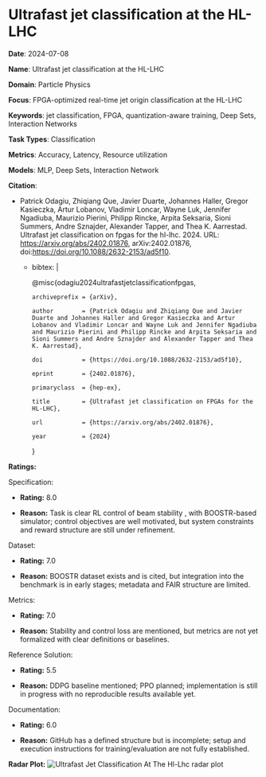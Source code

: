 # Ultrafast jet classification at the HL-LHC


**Date**: 2024-07-08


**Name**: Ultrafast jet classification at the HL-LHC


**Domain**: Particle Physics


**Focus**: FPGA-optimized real-time jet origin classification at the HL-LHC


**Keywords**: jet classification, FPGA, quantization-aware training, Deep Sets, Interaction Networks


**Task Types**: Classification


**Metrics**: Accuracy, Latency, Resource utilization


**Models**: MLP, Deep Sets, Interaction Network


**Citation**:


- Patrick Odagiu, Zhiqiang Que, Javier Duarte, Johannes Haller, Gregor Kasieczka, Artur Lobanov, Vladimir Loncar, Wayne Luk, Jennifer Ngadiuba, Maurizio Pierini, Philipp Rincke, Arpita Seksaria, Sioni Summers, Andre Sznajder, Alexander Tapper, and Thea K. Aarrestad. Ultrafast jet classification on fpgas for the hl-lhc. 2024. URL: https://arxiv.org/abs/2402.01876, arXiv:2402.01876, doi:https://doi.org/10.1088/2632-2153/ad5f10.

  - bibtex: |

      @misc{odagiu2024ultrafastjetclassificationfpgas,

        archiveprefix = {arXiv},

        author        = {Patrick Odagiu and Zhiqiang Que and Javier Duarte and Johannes Haller and Gregor Kasieczka and Artur Lobanov and Vladimir Loncar and Wayne Luk and Jennifer Ngadiuba and Maurizio Pierini and Philipp Rincke and Arpita Seksaria and Sioni Summers and Andre Sznajder and Alexander Tapper and Thea K. Aarrestad},

        doi           = {https://doi.org/10.1088/2632-2153/ad5f10},

        eprint        = {2402.01876},

        primaryclass  = {hep-ex},

        title         = {Ultrafast jet classification on FPGAs for the HL-LHC},

        url           = {https://arxiv.org/abs/2402.01876},

        year          = {2024}

      }



**Ratings:**


Specification:


  - **Rating:** 8.0


  - **Reason:** Task is clear  RL control of beam stability , with BOOSTR-based simulator; control objectives are well motivated, but system constraints and reward structure are still under refinement. 


Dataset:


  - **Rating:** 7.0


  - **Reason:** BOOSTR dataset exists and is cited, but integration into the benchmark is in early stages; metadata and FAIR structure are limited. 


Metrics:


  - **Rating:** 7.0


  - **Reason:** Stability and control loss are mentioned, but metrics are not yet formalized with clear definitions or baselines. 


Reference Solution:


  - **Rating:** 5.5


  - **Reason:** DDPG baseline mentioned; PPO planned; implementation is still in progress with no reproducible results available yet. 


Documentation:


  - **Rating:** 6.0


  - **Reason:** GitHub has a defined structure but is incomplete; setup and execution instructions for training/evaluation are not fully established. 


**Radar Plot:**
 ![Ultrafast Jet Classification At The Hl-Lhc radar plot](../../tex/images/ultrafast_jet_classification_at_the_hl-lhc_radar.png)